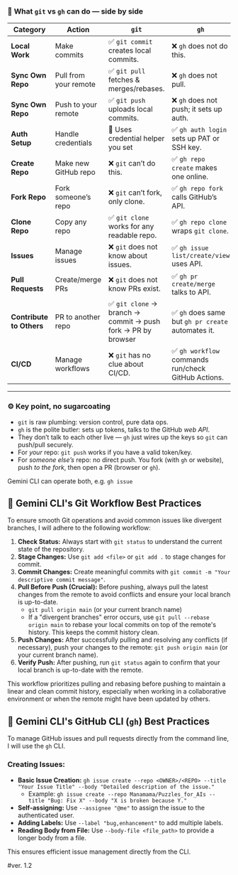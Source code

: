 ### 📌 **What `git` vs `gh` can do — side by side**

| **Category**             | **Action**            | **`git`**                                                   | **`gh`**                                           |
| ------------------------ | --------------------- | ----------------------------------------------------------- | -------------------------------------------------- |
| **Local Work**           | Make commits          | ✅ `git commit` creates local commits.                       | ❌ `gh` does not do this.                           |
| **Sync Own Repo**        | Pull from your remote | ✅ `git pull` fetches & merges/rebases.                      | ❌ `gh` does not pull.                              |
| **Sync Own Repo**        | Push to your remote   | ✅ `git push` uploads local commits.                         | ❌ `gh` does not push; it sets up auth.             |
| **Auth Setup**           | Handle credentials    | 🔑 Uses credential helper you set                           | ✅ `gh auth login` sets up PAT or SSH key.          |
| **Create Repo**          | Make new GitHub repo  | ❌ `git` can’t do this.                                      | ✅ `gh repo create` makes one online.               |
| **Fork Repo**            | Fork someone’s repo   | ❌ `git` can’t fork, only clone.                             | ✅ `gh repo fork` calls GitHub’s API.               |
| **Clone Repo**           | Copy any repo         | ✅ `git clone` works for any readable repo.                  | ✅ `gh repo clone` wraps `git clone`.               |
| **Issues**               | Manage issues         | ❌ `git` does not know about issues.                         | ✅ `gh issue list/create/view` uses API.            |
| **Pull Requests**        | Create/merge PRs      | ❌ `git` does not know PRs exist.                            | ✅ `gh pr create/merge` talks to API.               |
| **Contribute to Others** | PR to another repo    | ✅ `git clone` → branch → commit → push fork → PR by browser | ✅ `gh` does same but `gh pr create` automates it.  |
| **CI/CD**                | Manage workflows      | ❌ `git` has no clue about CI/CD.                            | ✅ `gh workflow` commands run/check GitHub Actions. |

---

### ⚙️ **Key point, no sugarcoating**

* `git` is raw plumbing: version control, pure data ops.
* `gh` is the polite butler: sets up tokens, talks to the GitHub *web API*.
* They don’t talk to each other live — `gh` just wires up the keys so `git` can push/pull securely.
* For *your* repo: `git push` works if you have a valid token/key.
* For *someone else’s* repo: no direct push. You fork (with `gh` or website), push *to the fork*, then open a PR (browser or `gh`).

Gemini CLI can operate both, e.g. `gh issue` 

## 🤖 Gemini CLI's Git Workflow Best Practices

To ensure smooth Git operations and avoid common issues like divergent branches, I will adhere to the following workflow:

1.  **Check Status:** Always start with `git status` to understand the current state of the repository.
2.  **Stage Changes:** Use `git add <file>` or `git add .` to stage changes for commit.
3.  **Commit Changes:** Create meaningful commits with `git commit -m "Your descriptive commit message"`.
4.  **Pull Before Push (Crucial):** Before pushing, always pull the latest changes from the remote to avoid conflicts and ensure your local branch is up-to-date.
    *   `git pull origin main` (or your current branch name)
    *   If a "divergent branches" error occurs, use `git pull --rebase origin main` to rebase your local commits on top of the remote's history. This keeps the commit history clean.
5.  **Push Changes:** After successfully pulling and resolving any conflicts (if necessary), push your changes to the remote: `git push origin main` (or your current branch name).
6.  **Verify Push:** After pushing, run `git status` again to confirm that your local branch is up-to-date with the remote.

This workflow prioritizes pulling and rebasing before pushing to maintain a linear and clean commit history, especially when working in a collaborative environment or when the remote might have been updated by others.

## 🚀 Gemini CLI's GitHub CLI (`gh`) Best Practices

To manage GitHub issues and pull requests directly from the command line, I will use the `gh` CLI.

### Creating Issues:

*   **Basic Issue Creation:**
    `gh issue create --repo <OWNER>/<REPO> --title "Your Issue Title" --body "Detailed description of the issue."`
    *   Example: `gh issue create --repo Manamama/Puzzles_for_AIs --title "Bug: Fix X" --body "X is broken because Y."`
*   **Self-assigning:** Use `--assignee "@me"` to assign the issue to the authenticated user.
*   **Adding Labels:** Use `--label "bug,enhancement"` to add multiple labels.
*   **Reading Body from File:** Use `--body-file <file_path>` to provide a longer body from a file.

This ensures efficient issue management directly from the CLI.

#ver. 1.2